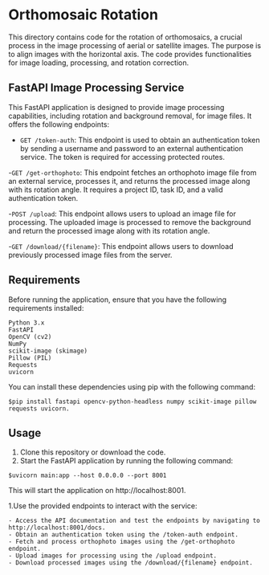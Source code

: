 # Orthomosaic Rotation

This directory contains code for the rotation of orthomosaics, a crucial process in the image processing of aerial or satellite images. The purpose is to align images with the horizontal axis. The code provides functionalities for image loading, processing, and rotation correction.

## FastAPI Image Processing Service

This FastAPI application is designed to provide image processing capabilities, including rotation and background removal, for image files. It offers the following endpoints:

- `GET /token-auth`: This endpoint is used to obtain an authentication token by sending a username and password to an external authentication service. The token is required for accessing protected routes.

-`GET /get-orthophoto`: This endpoint fetches an orthophoto image file from an external service, processes it, and returns the processed image along with its rotation angle. It requires a project ID, task ID, and a valid authentication token.

-`POST /upload`: This endpoint allows users to upload an image file for processing. The uploaded image is processed to remove the background and return the processed image along with its rotation angle.

-`GET /download/{filename}`: This endpoint allows users to download previously processed image files from the server.

## Requirements

Before running the application, ensure that you have the following requirements installed:

    Python 3.x
    FastAPI
    OpenCV (cv2)
    NumPy
    scikit-image (skimage)
    Pillow (PIL)
    Requests
    uvicorn

You can install these dependencies using pip with the following command:

```
$pip install fastapi opencv-python-headless numpy scikit-image pillow requests uvicorn.

```
## Usage

1. Clone this repository or download the code.
2. Start the FastAPI application by running the following command:

```
$uvicorn main:app --host 0.0.0.0 --port 8001

```

This will start the application on http://localhost:8001.

1.Use the provided endpoints to interact with the service:

    - Access the API documentation and test the endpoints by navigating to http://localhost:8001/docs.
    - Obtain an authentication token using the /token-auth endpoint.
    - Fetch and process orthophoto images using the /get-orthophoto endpoint.
    - Upload images for processing using the /upload endpoint.
    - Download processed images using the /download/{filename} endpoint.